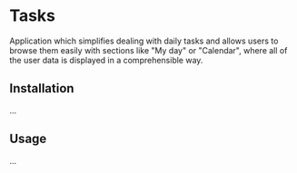 # Tasks

Application which simplifies dealing with daily tasks and allows users to browse them easily with sections like "My day" or "Calendar", where all of the user data is displayed in a comprehensible way.

## Installation

...

## Usage

...
